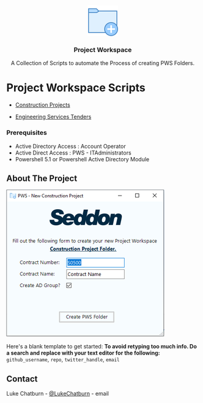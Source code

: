 <!-- PROJECT LOGO -->
<br />
<p align="center">
  <a href="https://github.com/LukeSeddon/repo">
    <img src="images/icon.png" alt="Logo" width="80" height="80">
  </a>

  <h3 align="center">Project Workspace</h3>

  <p align="center">
    A Collection of Scripts to automate the Process of creating PWS Folders.
  </p>
</p>



# Project Workspace Scripts

 - [Construction Projects]
 
 - [Engineering Services Tenders]

[Construction Projects]: ./Construction
[Engineering Services Tenders]: ./Engineering%20Services%20Tenders

### Prerequisites

* Active Directory Access : Account Operator
* Active Direct Access : PWS - ITAdministrators
* Powershell 5.1 or Powershell Active Directory Module

<!-- ABOUT THE PROJECT -->
## About The Project

[![Product Name Screen Shot][product-screenshot]](https://example.com)

Here's a blank template to get started:
**To avoid retyping too much info. Do a search and replace with your text editor for the following:**
`github_username`, `repo`, `twitter_handle`, `email`


<!-- CONTACT -->
## Contact

Luke Chatburn - [@LukeChatburn](https://twitter.com/LukeChatburn) - email

<!-- MARKDOWN LINKS & IMAGES -->
<!-- https://www.markdownguide.org/basic-syntax/#reference-style-links -->
[contributors-shield]: https://img.shields.io/github/contributors/othneildrew/Best-README-Template.svg?style=flat-square
[contributors-url]: https://github.com/othneildrew/Best-README-Template/graphs/contributors
[forks-shield]: https://img.shields.io/github/forks/othneildrew/Best-README-Template.svg?style=flat-square
[forks-url]: https://github.com/othneildrew/Best-README-Template/network/members
[stars-shield]: https://img.shields.io/github/stars/othneildrew/Best-README-Template.svg?style=flat-square
[stars-url]: https://github.com/othneildrew/Best-README-Template/stargazers
[issues-shield]: https://img.shields.io/github/issues/othneildrew/Best-README-Template.svg?style=flat-square
[issues-url]: https://github.com/othneildrew/Best-README-Template/issues
[license-shield]: https://img.shields.io/github/license/othneildrew/Best-README-Template.svg?style=flat-square
[license-url]: https://github.com/othneildrew/Best-README-Template/blob/master/LICENSE.txt
[linkedin-shield]: https://img.shields.io/badge/-LinkedIn-black.svg?style=flat-square&logo=linkedin&colorB=555
[linkedin-url]: https://linkedin.com/in/othneildrew
[product-screenshot]: images/screenshot.png
